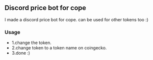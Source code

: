 ## Discord price bot for cope
I made a discord price bot for cope. can be used for other tokens too :)

### Usage
- 1.change the token.
- 2.change token to a token name on coingecko.
- 3.done :)
